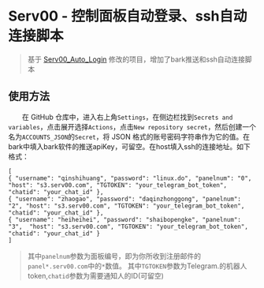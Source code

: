 # Serv00 - 控制面板自动登录、ssh自动连接脚本

> 基于 [Serv00_Auto_Login](https://github.com/bg8ixz/Serv00_Auto_Login) 修改的项目，增加了bark推送和ssh自动连接脚本

## 使用方法
　　在 GitHub 仓库中，进入右上角`Settings`，在侧边栏找到`Secrets and variables`，点击展开选择`Actions`，点击`New repository secret`，然后创建一个名为`ACCOUNTS_JSON`的`Secret`，将 JSON 格式的账号密码字符串作为它的值。在bark中填入bark软件的推送apiKey，可留空。在host填入ssh的连接地址。如下格式：  
```
[  
{ "username": "qinshihuang", "password": "linux.do", "panelnum": "0", "host": "s3.serv00.com", "TGTOKEN": "your_telegram_bot_token", "chatid": "your_chat_id" },
{ "username": "zhaogao", "password": "daqinzhonggong", "panelnum": "2", "host": "s3.serv00.com", "TGTOKEN": "your_telegram_bot_token", "chatid": "your_chat_id" },
{ "username": "heiheihei", "password": "shaibopengke", "panelnum": "3",  "host": "s3.serv00.com", "TGTOKEN": "your_telegram_bot_token", "chatid": "your_chat_id" }
]
```
> 其中`panelnum`参数为面板编号，即为你所收到注册邮件的`panel*.serv00.com`中的`*`数值。
> 其中`TGTOKEN`参数为Telegram.的机器人token,`chatid`参数为需要通知人的ID(可留空)
